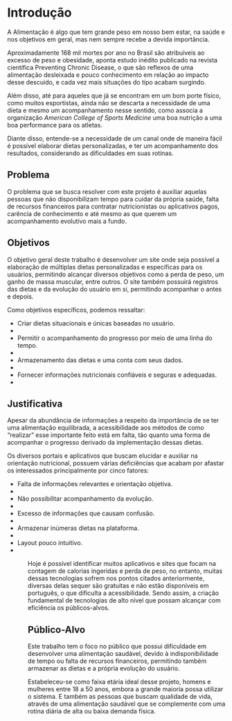 # Introdução

 A Alimentação é algo que tem grande peso em nosso bem estar, na saúde e nos objetivos em geral, mas nem sempre recebe a devida importância.

Aproximadamente 168 mil mortes por ano no Brasil são atribuíveis ao excesso de peso e obesidade, aponta estudo inédito publicado na revista científica Preventing Chronic Disease, o que são reflexos de uma alimentação desleixada e pouco conhecimento em relação ao impacto desse descuido, e cada vez mais situações do tipo acabam surgindo.

Além disso, até para aqueles que já se encontram em um bom porte físico, como muitos esportistas, ainda não se descarta a necessidade de uma dieta e mesmo um acompanhamento nesse sentido, como associa a organização <i>American College of Sports Medicine</i> uma boa nutrição a uma boa performance para os atletas.

Diante disso, entende-se a necessidade de um canal onde de maneira fácil é possível elaborar dietas personalizadas, e ter um acompanhamento dos resultados, considerando as dificuldades em suas rotinas.


## Problema
 O problema que se busca resolver com este projeto é auxiliar aquelas pessoas que não disponibilizam tempo para cuidar da própria saúde, falta de recursos financeiros para contratar nutricionistas ou aplicativos pagos, carência de conhecimento e até mesmo as que querem um acompanhamento evolutivo mais a fundo.

 
## Objetivos

 O objetivo geral deste trabalho é desenvolver um site onde seja possível a elaboração de múltiplas dietas personalizadas e específicas para os usuários, permitindo alcançar diversos objetivos como a perda de peso, um ganho de massa muscular, entre outros. O site também possuirá registros das dietas e da evolução do usuário em si, permitindo acompanhar o antes e depois.

Como objetivos específicos, podemos ressaltar:

<ul>
 <li>Criar dietas situacionais e únicas baseadas no usuário.<li/>
 <li>Permitir o acompanhamento do progresso por meio de uma linha do tempo.<li/>
 <li>Armazenamento das dietas e uma conta com seus dados.<li/>
 <li>Fornecer informações nutricionais confiáveis e seguras e adequadas.<li/>
</ul>
 
## Justificativa

 Apesar da abundância de informações a respeito da importância de se ter uma alimentação equilibrada, a acessibilidade aos métodos de como “realizar” esse importante feito está em falta, tão quanto uma forma de acompanhar o progresso derivado da implementação dessas dietas.

Os diversos portais e aplicativos que buscam elucidar e auxiliar na orientação nutricional, possuem várias deficiências que acabam por afastar os interessados principalmente por cinco fatores:

<ul>
 <li>Falta de informações relevantes e orientação objetiva.<li/>
 <li>Não possibilitar acompanhamento da evolução.<li/>
 <li>Excesso de informações que causam confusão.<li/>
 <li>Armazenar inúmeras dietas na plataforma.<li/>
 <li>Layout pouco intuitivo.<li/>
<ul/>

 Hoje é possível identificar muitos aplicativos e sites que focam na contagem de calorias ingeridas e perda de peso, no entanto, muitas dessas tecnologias sofrem nos pontos citados anteriormente, diversas delas sequer são gratuitas e não estão disponíveis em português, o que dificulta a acessibilidade. Sendo assim, a criação fundamental de tecnologias de alto nível que possam alcançar com eficiência os públicos-alvos.


## Público-Alvo

 Este trabalho tem o foco no público que possui dificuldade em desenvolver uma alimentação saudável, devido à indisponibilidade de tempo ou falta de recursos financeiros, permitindo também armazenar as dietas e a própria evolução do usuário.

Estabeleceu-se como faixa etária ideal desse projeto, homens e mulheres entre 18 a 50 anos, embora a grande maioria possa utilizar o sistema. E também as pessoas que buscam qualidade de vida,  através de uma alimentação saudável que se complemente com uma rotina diária de alta ou baixa demanda física.
